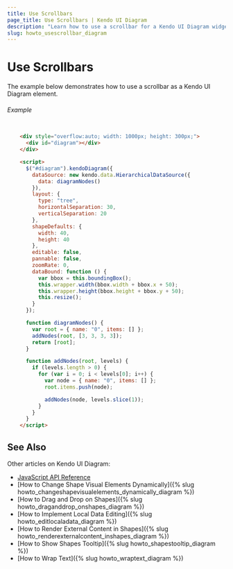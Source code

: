 ```yaml
---
title: Use Scrollbars
page_title: Use Scrollbars | Kendo UI Diagram
description: "Learn how to use a scrollbar for a Kendo UI Diagram widget."
slug: howto_usescrollbar_diagram
---
```


# Use Scrollbars

The example below demonstrates how to use a scrollbar as a Kendo UI Diagram element.

###### Example

```html

    <div style="overflow:auto; width: 1000px; height: 300px;">
      <div id="diagram"></div>
    </div>

    <script>
      $("#diagram").kendoDiagram({
        dataSource: new kendo.data.HierarchicalDataSource({
          data: diagramNodes()
        }),
        layout: {
          type: "tree",
          horizontalSeparation: 30,
          verticalSeparation: 20
        },
        shapeDefaults: {
          width: 40,
          height: 40
        },
        editable: false,
        pannable: false,
        zoomRate: 0,
        dataBound: function () {
          var bbox = this.boundingBox();
          this.wrapper.width(bbox.width + bbox.x + 50);
          this.wrapper.height(bbox.height + bbox.y + 50);
          this.resize();
        }
      });

      function diagramNodes() {
        var root = { name: "0", items: [] };
        addNodes(root, [3, 3, 3, 3]);
        return [root];
      }

      function addNodes(root, levels) {
        if (levels.length > 0) {
          for (var i = 0; i < levels[0]; i++) {
            var node = { name: "0", items: [] };
            root.items.push(node);

            addNodes(node, levels.slice(1));
          }
        }
      }
    </script>

```

## See Also

Other articles on Kendo UI Diagram:

* [JavaScript API Reference](/api/javascript/dataviz/ui/diagram)
* [How to Change Shape Visual Elements Dynamically]({% slug howto_changeshapevisualelements_dynamically_diagram %})
* [How to Drag and Drop on Shapes]({% slug howto_draganddrop_onshapes_diagram %})
* [How to Implement Local Data Editing]({% slug howto_editlocaladata_diagram %})
* [How to Render External Content in Shapes]({% slug howto_renderexternalcontent_inshapes_diagram %})
* [How to Show Shapes Tooltip]({% slug howto_shapestooltip_diagram %})
* [How to Wrap Text]({% slug howto_wraptext_diagram %})
